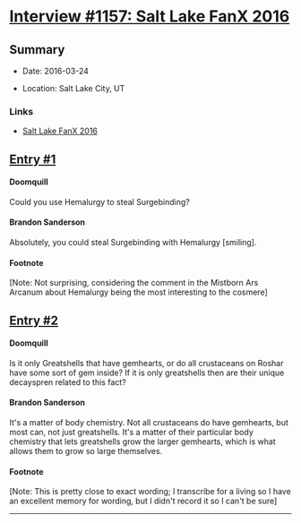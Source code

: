 # [Interview #1157: Salt Lake FanX 2016](https://www.theoryland.com/intvmain.php?i=1157)

## Summary

- Date: 2016-03-24

- Location: Salt Lake City, UT

### Links

- [Salt Lake FanX 2016](http://www.17thshard.com/forum/topic/53759-salt-lake-comiccon-fanx-2016/#entry423767)


## [Entry #1](./t-1157/1)

#### Doomquill

Could you use Hemalurgy to steal Surgebinding?

#### Brandon Sanderson

Absolutely, you could steal Surgebinding with Hemalurgy [smiling].

#### Footnote

[Note: Not surprising, considering the comment in the Mistborn Ars Arcanum about Hemalurgy being the most interesting to the cosmere]

## [Entry #2](./t-1157/2)

#### Doomquill

Is it only Greatshells that have gemhearts, or do all crustaceans on Roshar have some sort of gem inside? If it is only greatshells then are their unique decayspren related to this fact?

#### Brandon Sanderson

It's a matter of body chemistry. Not all crustaceans do have gemhearts, but most can, not just greatshells. It's a matter of their particular body chemistry that lets greatshells grow the larger gemhearts, which is what allows them to grow so large themselves.

#### Footnote

[Note: This is pretty close to exact wording; I transcribe for a living so I have an excellent memory for wording, but I didn't record it so I can't be sure]


---

